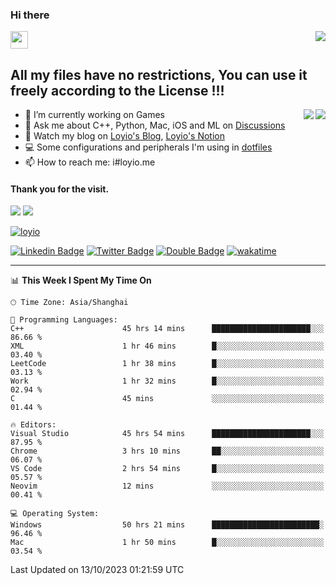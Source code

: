<h3 align="left">Hi there</h3>
<img src='https://em-content.zobj.net/source/animated-noto-color-emoji/356/waving-hand_light-skin-tone_1f44b-1f3fb_1f3fb.gif' width='28' />
<a align="right" href="https://github.com/loyio/loyio/blob/master/STAR/README.md"><img align="right" src="https://img.shields.io/badge/LOYIO-STAR-green" /></a>

## All my files have no restrictions, You can use it freely according to the License !!!

<a href="https://github.com/loyio#gh-light-mode-only">
     <img align="right"  src="https://loy-readme.vercel.app/api/top-langs/?username=loyio&langs_count=6&hide=css,html,jupyter%20notebook" />
</a>

<a href="https://github.com/loyio#gh-dark-mode-only">
  <img align="right"  src="https://loy-readme.vercel.app/api/top-langs/?username=loyio&langs_count=6&theme=slateorange&hide=css,html,jupyter%20notebook" />
</a>



- 🔭 I’m currently working on Games
- 💬 Ask me about C++, Python, Mac, iOS and ML on [Discussions](https://github.com/loyio/blog/discussions)
- 📔 Watch my blog on [Loyio's Blog](https://loyio.me), [Loyio's Notion](https://loyio.notion.site/loyio/Loyio-s-Dashboard-2f56bd29222a445ea9d9e8802a1ac83b)
- 💻 Some configurations and peripherals I'm using in [dotfiles](https://github.com/loyio/dotfiles)
- 📫 How to reach me: i#loyio.me


#### Thank you for the visit.
<img src="http://profile-counter.glitch.me/loyio/count.svg" />

<img src="https://loy-readme.vercel.app/api?username=loyio&show_icons=true&hide=stars&include_all_commits=true&hide_title=true&theme=slateorange" />

     

[![loyio](https://github-profile-trophy.vercel.app/?username=loyio&theme=onedark&column=4)](https://github.com/loyio)

[![Linkedin Badge](https://img.shields.io/badge/-@loyio-0077b5?style=flat-square&logo=Linkedin&logoColor=white&labelColor=0077b5&link=https://www.linkedin.com/in/loyio-hex-363172158/)](https://www.linkedin.com/in/loyio-hex-363172158/)
[![Twitter Badge](https://img.shields.io/badge/-@loyiome-000000?style=flat-square&labelColor=000000&logo=x&logoColor=white&link=https://twitter.com/loyiome)](https://twitter.com/loyiome)
[![Double Badge](https://img.shields.io/badge/@loyio-007722?style=flat&logo=Douban&logoColor=white)](https://www.douban.com/people/susmote)
[![wakatime](https://wakatime.com/badge/user/c0ddc104-5a20-41d1-ab9a-c4d9ea20a4d9.svg)](https://wakatime.com/@c0ddc104-5a20-41d1-ab9a-c4d9ea20a4d9)

-------
<!--START_SECTION:waka-->
📊 **This Week I Spent My Time On** 

```text
🕑︎ Time Zone: Asia/Shanghai

💬 Programming Languages: 
C++                      45 hrs 14 mins      ██████████████████████░░░   86.66 % 
XML                      1 hr 46 mins        █░░░░░░░░░░░░░░░░░░░░░░░░   03.40 % 
LeetCode                 1 hr 38 mins        █░░░░░░░░░░░░░░░░░░░░░░░░   03.13 % 
Work                     1 hr 32 mins        █░░░░░░░░░░░░░░░░░░░░░░░░   02.94 % 
C                        45 mins             ░░░░░░░░░░░░░░░░░░░░░░░░░   01.44 % 

🔥 Editors: 
Visual Studio            45 hrs 54 mins      ██████████████████████░░░   87.95 % 
Chrome                   3 hrs 10 mins       ██░░░░░░░░░░░░░░░░░░░░░░░   06.07 % 
VS Code                  2 hrs 54 mins       █░░░░░░░░░░░░░░░░░░░░░░░░   05.57 % 
Neovim                   12 mins             ░░░░░░░░░░░░░░░░░░░░░░░░░   00.41 % 

💻 Operating System: 
Windows                  50 hrs 21 mins      ████████████████████████░   96.46 % 
Mac                      1 hr 50 mins        █░░░░░░░░░░░░░░░░░░░░░░░░   03.54 % 
```


 Last Updated on 13/10/2023 01:21:59 UTC
<!--END_SECTION:waka-->
